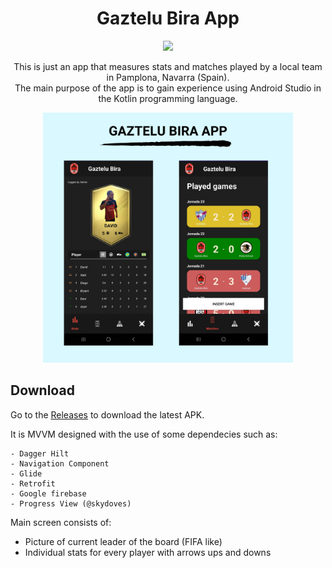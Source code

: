 <h1 align="center">Gaztelu Bira App</h1>

<p align="center">
  <a href="https://www.github.com/sgaleraalq"><img src="https://img.shields.io/badge/github-%23121011.svg?style=for-the-badge&logo=github&logoColor=white"/></a> 
</p>
<p align="center">This is just an app that measures stats and matches played by a local team in Pamplona, Navarra (Spain).<br>
The main purpose of the app is to gain experience using Android Studio in the Kotlin programming language.</p>

<p align="center">
    <img src="assets/main_image.png" width="400" heigth="200"/>
</p>

## Download
Go to the [Releases](https://github.com/sgaleraalq/GazteluBira/releases) to download the latest APK.

 It is MVVM designed with the use of some dependecies such as:

    - Dagger Hilt
    - Navigation Component
    - Glide
    - Retrofit
    - Google firebase
    - Progress View (@skydoves)

Main screen consists of: 
- Picture of current leader of the board (FIFA like)
- Individual stats for every player with arrows ups and downs